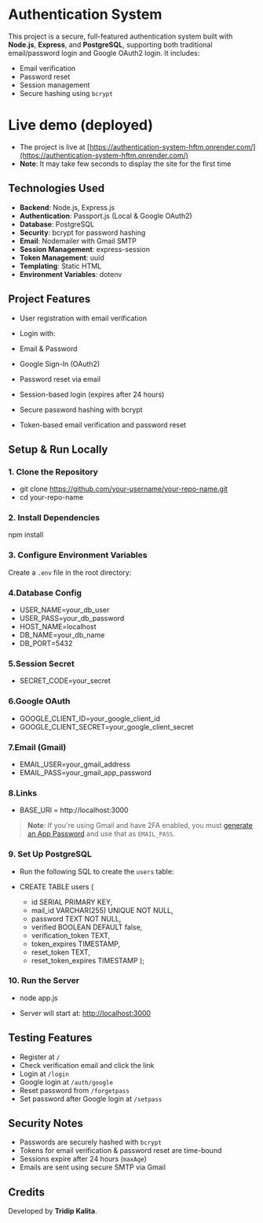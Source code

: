 #  Authentication System

This project is a secure, full-featured authentication system built with **Node.js**, **Express**, and **PostgreSQL**, supporting both traditional email/password login and Google OAuth2 login. It includes:

* Email verification
* Password reset
* Session management
* Secure hashing using `bcrypt`

# Live demo (deployed)

* The project is live at [https://authentication-system-hftm.onrender.com/](https://authentication-system-hftm.onrender.com/)
* **Note**: It may take few seconds to display the site for the first time

##  Technologies Used

* **Backend**: Node.js, Express.js
* **Authentication**: Passport.js (Local & Google OAuth2)
* **Database**: PostgreSQL
* **Security**: bcrypt for password hashing
* **Email**: Nodemailer with Gmail SMTP
* **Session Management**: express-session
* **Token Management**: uuid
* **Templating**: Static HTML
* **Environment Variables**: dotenv



##  Project Features

* User registration with email verification
* Login with:

* Email & Password
* Google Sign-In (OAuth2)
* Password reset via email
* Session-based login (expires after 24 hours)
* Secure password hashing with bcrypt
* Token-based email verification and password reset



##  Setup & Run Locally

### 1. Clone the Repository


* git clone https://github.com/your-username/your-repo-name.git
* cd your-repo-name


### 2. Install Dependencies


npm install


### 3. Configure Environment Variables

Create a `.env` file in the root directory:


### 4.Database Config 
* USER_NAME=your_db_user
* USER_PASS=your_db_password
* HOST_NAME=localhost
* DB_NAME=your_db_name
* DB_PORT=5432

### 5.Session Secret 
* SECRET_CODE=your_secret

### 6.Google OAuth 
* GOOGLE_CLIENT_ID=your_google_client_id
* GOOGLE_CLIENT_SECRET=your_google_client_secret

### 7.Email (Gmail) 
* EMAIL_USER=your_gmail_address
* EMAIL_PASS=your_gmail_app_password

### 8.Links 
* BASE_URl = http://localhost:3000

>  **Note**: If you're using Gmail and have 2FA enabled, you must [generate an App Password](https://support.google.com/accounts/answer/185833?hl=en) and use that as `EMAIL_PASS`.



### 9. Set Up PostgreSQL 

* Run the following SQL to create the `users` table:

* CREATE TABLE users (
  * id SERIAL PRIMARY KEY,
  * mail_id VARCHAR(255) UNIQUE NOT NULL,
  * password TEXT NOT NULL,
  * verified BOOLEAN DEFAULT false,
  * verification_token TEXT,
  * token_expires TIMESTAMP,
  * reset_token TEXT,
  * reset_token_expires TIMESTAMP
);

### 10. Run the Server

* node app.js

* Server will start at: [http://localhost:3000](http://localhost:3000)


##  Testing Features

* Register at `/`
* Check verification email and click the link
* Login at `/login`
* Google login at `/auth/google`
* Reset password from `/forgetpass`
* Set password after Google login at `/setpass`

##  Security Notes

* Passwords are securely hashed with `bcrypt`
* Tokens for email verification & password reset are time-bound
* Sessions expire after 24 hours (`maxAge`)
* Emails are sent using secure SMTP via Gmail


##  Credits

Developed by **Tridip Kalita**.
